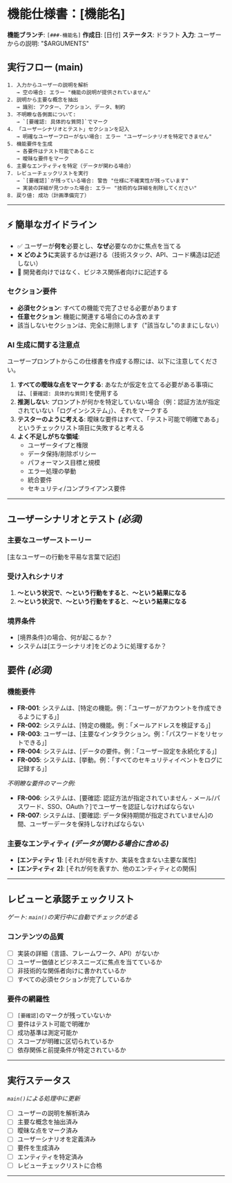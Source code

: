 # **機能仕様書：[機能名]**

**機能ブランチ**: `[###-機能名]`
**作成日**: [日付]
**ステータス**: ドラフト
**入力**: ユーザーからの説明: "$ARGUMENTS"

## **実行フロー (main)**

```
1. 入力からユーザーの説明を解析
   → 空の場合: エラー "機能の説明が提供されていません"
2. 説明から主要な概念を抽出
   → 識別: アクター、アクション、データ、制約
3. 不明瞭な各側面について:
   → `[要確認: 具体的な質問]`でマーク
4. 「ユーザーシナリオとテスト」セクションを記入
   → 明確なユーザーフローがない場合: エラー "ユーザーシナリオを特定できません"
5. 機能要件を生成
   → 各要件はテスト可能であること
   → 曖昧な要件をマーク
6. 主要なエンティティを特定（データが関わる場合）
7. レビューチェックリストを実行
   → `[要確認]`が残っている場合: 警告 "仕様に不確実性が残っています"
   → 実装の詳細が見つかった場合: エラー "技術的な詳細を削除してください"
8. 戻り値: 成功（計画準備完了）
```

---

## **⚡ 簡単なガイドライン**

- ✅ ユーザーが**何を**必要とし、**なぜ**必要なのかに焦点を当てる
- ❌ **どのように**実装するかは避ける（技術スタック、API、コード構造は記述しない）
- 👥 開発者向けではなく、ビジネス関係者向けに記述する

### **セクション要件**

- **必須セクション**: すべての機能で完了させる必要があります
- **任意セクション**: 機能に関連する場合にのみ含めます
- 該当しないセクションは、完全に削除します（"該当なし"のままにしない）

### **AI 生成に関する注意点**

ユーザープロンプトからこの仕様書を作成する際には、以下に注意してください。

1.  **すべての曖昧な点をマークする**: あなたが仮定を立てる必要がある事項には、`[要確認: 具体的な質問]`を使用する
2.  **推測しない**: プロンプトが何かを特定していない場合（例：認証方法が指定されていない「ログインシステム」）、それをマークする
3.  **テスターのように考える**: 曖昧な要件はすべて、「テスト可能で明確である」というチェックリスト項目に失敗すると考える
4.  **よく不足しがちな領域**:
    - ユーザータイプと権限
    - データ保持/削除ポリシー
    - パフォーマンス目標と規模
    - エラー処理の挙動
    - 統合要件
    - セキュリティ/コンプライアンス要件

---

## **ユーザーシナリオとテスト** _(必須)_

### **主要なユーザーストーリー**

[主なユーザーの行動を平易な言葉で記述]

### **受け入れシナリオ**

1.  **〜という状況で**、**〜という行動をすると**、**〜という結果になる**
2.  **〜という状況で**、**〜という行動をすると**、**〜という結果になる**

### **境界条件**

- [境界条件]の場合、何が起こるか？
- システムは[エラーシナリオ]をどのように処理するか？

## **要件** _(必須)_

### **機能要件**

- **FR-001**: システムは、[特定の機能。例：「ユーザーがアカウントを作成できるようにする」]
- **FR-002**: システムは、[特定の機能。例：「メールアドレスを検証する」]
- **FR-003**: ユーザーは、[主要なインタラクション。例：「パスワードをリセットできる」]
- **FR-004**: システムは、[データの要件。例：「ユーザー設定を永続化する」]
- **FR-005**: システムは、[挙動。例：「すべてのセキュリティイベントをログに記録する」]

_不明瞭な要件のマーク例:_

- **FR-006**: システムは、[要確認: 認証方法が指定されていません - メール/パスワード、SSO、OAuth？]でユーザーを認証しなければならない
- **FR-007**: システムは、[要確認: データ保持期間が指定されていません]の間、ユーザーデータを保持しなければならない

### **主要なエンティティ** _(データが関わる場合に含める)_

- **[エンティティ 1]**: [それが何を表すか、実装を含まない主要な属性]
- **[エンティティ 2]**: [それが何を表すか、他のエンティティとの関係]

---

## **レビューと承認チェックリスト**

_ゲート: `main()`の実行中に自動でチェックが走る_

### **コンテンツの品質**

- [ ] 実装の詳細（言語、フレームワーク、API）がないか
- [ ] ユーザー価値とビジネスニーズに焦点を当てているか
- [ ] 非技術的な関係者向けに書かれているか
- [ ] すべての必須セクションが完了しているか

### **要件の網羅性**

- [ ] `[要確認]`のマークが残っていないか
- [ ] 要件はテスト可能で明確か
- [ ] 成功基準は測定可能か
- [ ] スコープが明確に区切られているか
- [ ] 依存関係と前提条件が特定されているか

---

## **実行ステータス**

_`main()`による処理中に更新_

- [ ] ユーザーの説明を解析済み
- [ ] 主要な概念を抽出済み
- [ ] 曖昧な点をマーク済み
- [ ] ユーザーシナリオを定義済み
- [ ] 要件を生成済み
- [ ] エンティティを特定済み
- [ ] レビューチェックリストに合格

---
